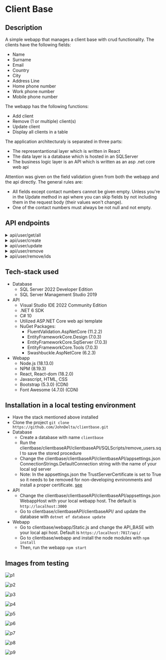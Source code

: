 # Client Base

## Description

A simple webapp that manages a client base with crud functionality.
The clients have the following fields:

- Name
- Surname
- Email
- Country
- City
- Address Line
- Home phone number
- Work phone number
- Mobile phone number


The webapp has the following functions:

- Add client
- Remove (1 or multiple) client(s)
- Update client
- Display all clients in a table

The application architecturaly is separated in three parts:

- The representantional layer which is written in React
- The data layer is a database which is hosted in an SQLServer
- The business logic layer is an API which is written as an asp .net core web api

Attention was given on the field validation given from both
the webapp and the api directly.
The general rules are:

 - All fields except contact numbers cannot be given empty. Unless you're in the Update method in api where you can skip fields by not including them in the request body (their values won't change).
 - One of the contact numbers must always be not null and not empty.

## API endpoints

<details>
    <summary>api/user/get/all</summary>
    
    Media Type: `application/json`

    Method: `GET`

    Request Body: -

    Response Body:

    ```
    [
        {
            "userId": 0,
            "name": "string",
            "surname": "string",
            "email": "string",
            "country": "string",
            "city": "string",
            "addressLine": "string",
            "mobilePhoneNumber": "string",
            "homePhoneNumber": "string",
            "workPhoneNumber": "string"
        }
    ]
    ```

</details>

<details>
    <summary>api/user/create</summary>
    
    Media Type: `application/json`

    Method: `POST`

    Request Body: 
    
    ```
    [
        {
            "name": "string",
            "surname": "string",
            "email": "string",
            "country": "string",
            "city": "string",
            "addressLine": "string",
            "mobilePhoneNumber": "string",
            "homePhoneNumber": "string",
            "workPhoneNumber": "string"
        }
    ]

    Response Body:

    ```
    [
        {
            "userId": 0,
            "name": "string",
            "surname": "string",
            "email": "string",
            "country": "string",
            "city": "string",
            "addressLine": "string",
            "mobilePhoneNumber": "string",
            "homePhoneNumber": "string",
            "workPhoneNumber": "string"
        }
    ]
    ```

</details>

<details>
    <summary>api/user/update</summary>
    
    Media Type: `application/json`

    Method: `PUT`

    Request Body: 
    
    ```
    [
        {
            "userId": 0,
            "name": "string",
            "surname": "string",
            "email": "string",
            "country": "string",
            "city": "string",
            "addressLine": "string",
            "mobilePhoneNumber": "string",
            "homePhoneNumber": "string",
            "workPhoneNumber": "string"
        }
    ]

    Response Body:

    ```
    [
        {
            "userId": 0,
            "name": "string",
            "surname": "string",
            "email": "string",
            "country": "string",
            "city": "string",
            "addressLine": "string",
            "mobilePhoneNumber": "string",
            "homePhoneNumber": "string",
            "workPhoneNumber": "string"
        }
    ]
    ```

</details>

<details>
    <summary>api/user/remove</summary>
    
    Media Type: `application/json`

    Method: 'DELETE'

    Request Body: 
    
    ```
    [
        0
    ]

    Response Body:

    ```
    [
        {
            "userId": 0,
            "name": "string",
            "surname": "string",
            "email": "string",
            "country": "string",
            "city": "string",
            "addressLine": "string",
            "mobilePhoneNumber": "string",
            "homePhoneNumber": "string",
            "workPhoneNumber": "string"
        }
    ]
    ```

</details>

<details>
    <summary>api/user/remove/ids</summary>
    
    Media Type: `application/json`

    Method: `DELETE`

    Request Body: 
    
    ```
    [
        0, 1, 2
    ]

    Response Body: -

</details>


## Tech-stack used

- Database
    - SQL Server 2022 Developer Edition
    - SQL Server Management Studio 2019
- API
    - Visual Studio IDE 2022 Community Edition
    - .NET 6 SDK
    - C# 10
    - Utilized ASP.NET Core web api template
    - NuGet Packages:
        - FluentValidation.AspNetCore (11.2.2)
        - EntityFrameworkCore.Design (7.0.3)
        - EntityFrameworkCore.SqlServer (7.0.3)
        - EntityFrameworkCore.Tools (7.0.3)
        - Swashbuckle.AspNetCore (6.2.3)
- Webapp
    - Node.js (18.13.0)
    - NPM (8.19.3)
    - React, React-dom (18.2.0)
    - Javascript, HTML, CSS
    - Bootstrap (5.3.0) (CDN)
    - Font Awesome (4.7.0) (CDN)


## Installation in a local testing environment

- Have the stack mentioned above installed
- Clone the project `git clone https://github.com/JohnDelta/clientbase.git`
- Database
    - Create a database with name `clientbase`
    - Run the clientbase/clientbaseAPI/clientbaseAPI/SQLScripts/remove_users.sql to save the stored procedure
    - Change the clientbase/clientbaseAPI/clientbaseAPI/appsettings.json ConnectionStrings.DefaultConnection string with the name of your local sql server
    - Note: In the appsettings.json the TrustServerCertificate is set to True so it needs to be removed for non-developing evnironments and install a proper certificate. [see](https://stackoverflow.com/a/17658821)
- API
    - Change the clientbase/clientbaseAPI/clientbaseAPI/appsettings.json WebappHost with your local webapp host. The default is `http://localhost:3000`
    - Go to clientbase/clientbaseAPI/clientbaseAPI/ and update the database with `dotnet ef database update`
- Webapp
    - Go to clientbase/webapp/Static.js and change the API_BASE with your local api host. Default is `https://localhost:7017/api/`
    - Go to clientbase/webapp and install the node modules with `npm install`
    - Then, run the webapp `npm start`

## Images from testing

![p1](https://user-images.githubusercontent.com/53333356/220604086-a414222f-a423-4706-9ea8-8a7555468330.jpg)

![p2](https://user-images.githubusercontent.com/53333356/220604124-28cd0e60-1358-425b-9d9c-0198e11e2833.jpg)

![p3](https://user-images.githubusercontent.com/53333356/220604146-3bd52d26-9a93-49a0-991a-57b043dcb635.jpg)

![p4](https://user-images.githubusercontent.com/53333356/220604156-0bb629de-c5d9-4285-910c-ece9350dc63d.jpg)

![p5](https://user-images.githubusercontent.com/53333356/220604163-7518e1a2-bcab-4836-a098-9b67828bdde8.jpg)

![p6](https://user-images.githubusercontent.com/53333356/220604173-a39e72b0-8f3f-4f92-81d1-841b34742d6c.jpg)

![p7](https://user-images.githubusercontent.com/53333356/220604195-2d8e091c-bf7e-4c74-905f-b50af0178289.jpg)

![p8](https://user-images.githubusercontent.com/53333356/220604208-12588303-ef64-47ec-a7c3-67684f73f7e6.jpg)

![p9](https://user-images.githubusercontent.com/53333356/220605250-c5be865b-a4f6-4b11-bda4-0829efe7d139.jpg)

